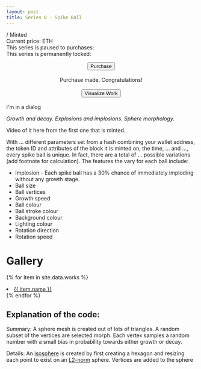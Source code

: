 ```yaml
---
layout: post
title: Series 0 - Spike Ball
---
```

<span> <i id="0numMint"></i>/<i id="0maxMint"></i> Minted </span>
<br>
<span> Current price: <i id="0ethPrice"></i>  ETH </span>
<br>
<span> This series is paused to purchases: <i id="0pauseStatus"></i></span>
<br>
<span> This series is permanently locked: <i id="0lockStatus"></i></span>
<br>

<div align="center">
  <button  id="0purchase" class="button-general purchaseButton">Purchase</button>
</div>
<br>

<div align="center" class="visualizeDiv">
  <span>Purchase made. Congratulations!</span> <br> <br>
  <button  id="0visualize" class="button-general visualizeButton">Visualize Work</button>
</div>
<br>

<div id="dialog" title="Dialog Title">I'm in a dialog</div>

<i>Growth and decay. Explosions and implosions. Sphere morphology.</i>

Video of it here from the first one that is minted.

With ... different parameters set from a hash combining your wallet address, the token ID and attributes of the block it is minted on, the time, ... and ..., every spike ball is unique. In fact, there are a total of ... possible variations (add footnote for calculation). The features the vary for each ball include:

* Implosion - Each spike ball has a 30% chance of immediately imploding without any growth stage.
* Ball size
* Ball vertices
* Growth speed
* Ball colour
* Ball stroke colour
* Background colour
* Lighting colour
* Rotation direction
* Rotation speed

# Gallery
{% for item in site.data.works %}
  <li class="token-item">
    <a href="{{ item.link | prepend: "/works" | relative_url |  }}">{{ item.name }}</a>
  </li>
{% endfor %}

## Explanation of the code:

Summary:
A sphere mesh is created out of lots of triangles. A random subset of the vertices are selected morph. Each vertex samples a random number with a small bias in probability towards either growth or decay.

Details:
An [isosphere]() is created by first creating a hexagon and resizing each point to exist on an [L2-norm]() sphere. Vertices are added to the sphere
